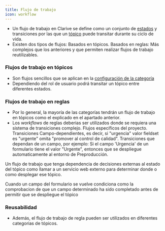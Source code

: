 ```yaml
---
title: Flujo de trabajo
icon: workflow
---
```

* Un flujo de trabajo en Clarive se define como un conjunto de [estados](concepts/status) y transiciones por las que un [tópico](concepts/topic) puede transitar durante su ciclo de vida.
* Existen dos tipos de flujos:
   Basados en tópicos.
   Basados en reglas:  Más complejos que los anteriores y que permiten realizar flujos de trabajo reutilizables.

### Flujos de trabajo en tópicos
* Son flujos sencillos que se aplican en la [configuración de la categoría](admin/topics)
* Dependiendo del rol de usuario podrá transitar un tópico entre diferentes estados.

### Flujos de trabajo en reglas
* Por lo general, la mayoría de las categorías tendrán un flujo de trabajo en tópicos como el explicado en el apartado anterior.
* Los *workflows* de reglas deberias ser utilizados donde se requiera una sistema de transiciones complejo.
   Flujos específicos del proyecto.
Transiciones Campo-dependientes, es decir, si "urgencia" valor fieldset es "urgente" omita "promover al control de calidad".
   Transiciones que dependan de un campo, por ejemplo: Si el campo 'Urgencia' de un formulario tiene el valor "Urgente", entonces que se despliegue automaticamente al entorno de Preproducción.


Un flujo de trabajo que tenga dependencia de decisiones externas al estado del tópico como llamar a un servicio web externo para determinar donde o como desplegar ese tópico.

Cuando un campo del formulario se vuelve condiciona como la comprobacion de que un campo determinado ha sido completado antes de permitir que se despliegue el tópico


### Reusabilidad
* Además, el flujo de trabajo de regla pueden ser utilizados en diferentes categorias de tópicos.
